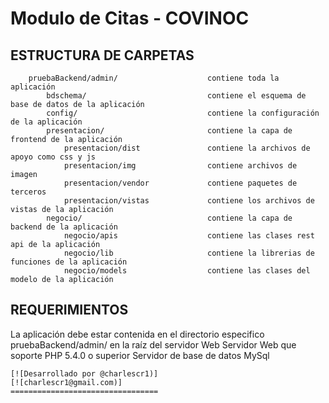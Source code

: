 Modulo de Citas - COVINOC
============================

ESTRUCTURA DE CARPETAS
---------------------

		pruebaBackend/admin/					contiene toda la aplicación
			bdschema/							contiene el esquema de base de datos de la aplicación
			config/								contiene la configuración de la aplicación
			presentacion/						contiene la capa de frontend de la aplicación
				presentacion/dist				contiene la archivos de apoyo como css y js
				presentacion/img				contiene archivos de imagen
				presentacion/vendor				contiene paquetes de terceros
				presentacion/vistas				contiene los archivos de vistas de la aplicación
			negocio/							contiene la capa de backend de la aplicación
				negocio/apis					contiene las clases rest api de la aplicación
				negocio/lib						contiene la librerias de funciones de la aplicación
				negocio/models					contiene las clases del modelo de la aplicación

REQUERIMIENTOS
--------------

La aplicación debe estar contenida en el directorio especifico pruebaBackend/admin/ en la raíz del servidor Web
Servidor Web que soporte PHP 5.4.0 o superior
Servidor de base de datos MySql

~~~~~~~~~~~~~~~~~~~~~~~~~~~~~~~~~
[![Desarrollado por @charlescr1)]
[![charlescr1@gmail.com)]
=================================
